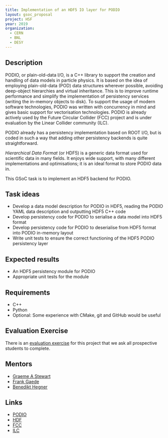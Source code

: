 ```yaml
---
title: Implementation of an HDF5 IO layer for PODIO
layout: gsoc_proposal
project: HSF
year: 2019
organization:
  - CERN
  - BNL
  - DESY
---
```


## Description
PODIO, or plain-old-data I/O, is a C++ library to support the creation
and handling of data models in particle physics. It is based on the idea
of employing plain-old-data (POD) data structures wherever possible,
avoiding deep-object hierarchies and virtual inheritance. This is
to improve runtime performance and simplify the implementation of
persistency services (writing the in-memory objects to disk). To support the usage of modern software
technologies, PODIO was written with concurrency in mind and gives basic
support for vectorisation technologies. PODIO is already actively used
by the Future Circular Collider (FCC) project and is under evaluation by
the Linear Collider community (ILC).

PODIO already has a persistency implementation based on ROOT I/O, but is coded
in such a way that adding other persistency backends is quite
straightforward.

*Hierarchical Data Format* (or HDF5) is a generic data format
used for scientific data in many fields. It enjoys wide support, with many
different implementations and optimisations; it is an ideal format
to store PODIO data in.

This GSoC task is to implement an HDF5 backend for PODIO.

## Task ideas
 * Develop a data model description for PODIO in HDF5, reading the PODIO
   YAML data description and outputting HDF5 C++ code
 * Develop persistency code for PODIO to serialise a data model into
   HDF5 format
 * Develop persistency code for PODIO to deserialise from
   HDF5 format into PODIO in-memory layout
 * Write unit tests to ensure the correct functioning of the HDF5
   PODIO persistency layer

## Expected results
 * An HDF5 persistency module for PODIO
 * Appropriate unit tests for the module

## Requirements
* C++
* Python
* Optional: Some experience with CMake, git and GitHub would be useful

## Evaluation Exercise

There is an [evaluation exercise](https://github.com/graeme-a-stewart/podio-hdf5-evaluation)
for this project that we ask all prospective students to complete.

## Mentors
  * [Graeme A Stewart](mailto:graeme.andrew.stewart@cern.ch)
  * [Frank Gaede](mailto:frank.gaede@desy.de)
  * [Benedikt Hegner](mailto:benedikt.hegner@cern.ch)

## Links
  * [PODIO](https://github.com/AIDASoft/podio)
  * [HDF](https://www.hdfgroup.org)
  * [FCC](https://fcc.web.cern.ch/Pages/default.aspx)
  * [ILC](http://www.linearcollider.org)
